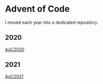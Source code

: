 # Advent of Code

I moved each year into a dedicated repository.

## 2020

[AoC2020](https://github.com/strguntbr/AoC2020)

## 2021

[AoC2021](https://github.com/strguntbr/AoC2021)